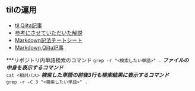 ## tilの運用

- [til,Qiita記事](https://qiita.com/nemui_/items/239335b4ed0c3c797add)
- [参考にさせていただいた解説](https://gist.github.com/shioimm/87c2cebfabf4fb89c4d1dbf65a1eb6b1)
- [Markdown記法チートシート](https://gist.github.com/mignonstyle/083c9e1651d7734f84c99b8cf49d57fa#file-markdown-cheatsheet-md)
- [Markdown,Qiita記事](https://qiita.com/Qiita/items/c686397e4a0f4f11683d)

***リポジトリ内単語検索のコマンド
`grep -r "<検索したい単語>" .`
***ファイルの中身を表示するコマンド***  
`cat <相対パス>`
***検索した単語の前後3行も検索結果に表示するコマンド***  
`grep -r -C 3 "<検索したい単語>" .`
